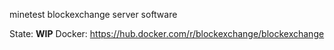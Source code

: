 minetest blockexchange server software

State: **WIP**
Docker: https://hub.docker.com/r/blockexchange/blockexchange
